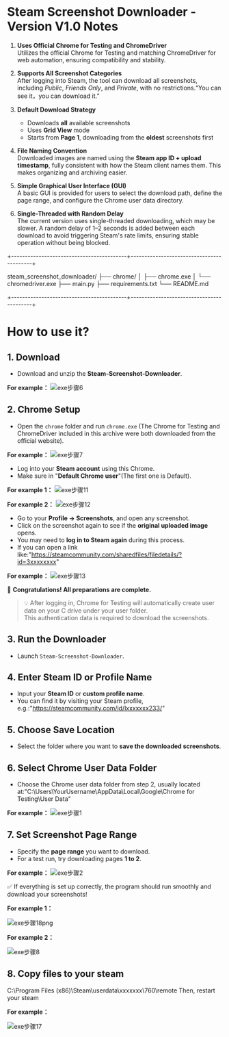 # Steam Screenshot Downloader - Version V1.0 Notes

1. **Uses Official Chrome for Testing and ChromeDriver**  
   Utilizes the official Chrome for Testing and matching ChromeDriver for web automation, ensuring compatibility and stability.

2. **Supports All Screenshot Categories**  
   After logging into Steam, the tool can download all screenshots, including *Public*, *Friends Only*, and *Private*, with no restrictions.“You can see it，you can download it.”

3. **Default Download Strategy**  
   - Downloads **all** available screenshots  
   - Uses **Grid View** mode  
   - Starts from **Page 1**, downloading from the **oldest** screenshots first  

4. **File Naming Convention**  
   Downloaded images are named using the **Steam app ID + upload timestamp**, fully consistent with how the Steam client names them. This makes organizing and archiving easier.

5. **Simple Graphical User Interface (GUI)**  
   A basic GUI is provided for users to select the download path, define the page range, and configure the Chrome user data directory.

6. **Single-Threaded with Random Delay**  
   The current version uses single-threaded downloading, which may be slower. A random delay of 1–2 seconds is added between each download to avoid triggering Steam's rate limits, ensuring stable operation without being blocked.

+------------------------------------------+------------------------------------------+

steam_screenshot_downloader/
├── chrome/
│   ├── chrome.exe
│   └── chromedriver.exe
├── main.py
├── requirements.txt
└── README.md


+------------------------------------------+------------------------------------------+
# How to use it?

## 1. Download

- Download and unzip the **Steam-Screenshot-Downloader**.

**For example：**
![exe步骤6](https://github.com/user-attachments/assets/8736847d-1235-4563-8057-addd09a57cd8)


## 2. Chrome Setup

- Open the `chrome` folder and run `chrome.exe` (The Chrome for Testing and ChromeDriver included in this archive were both downloaded from the official website).

**For example：**
![exe步骤7](https://github.com/user-attachments/assets/8c20cd48-3123-4a71-8e89-c01b8075a9a4)


- Log into your **Steam account** using this Chrome.
- Make sure in "**Default Chrome user**"(The first one is Default).

**For example 1：**
![exe步骤11](https://github.com/user-attachments/assets/90efc52e-8ede-4b44-b56b-427609ac3def)

**For example 2：**
![exe步骤12](https://github.com/user-attachments/assets/13398610-da5b-4ced-a4a1-91113f91383e)


- Go to your **Profile → Screenshots**, and open any screenshot.
- Click on the screenshot again to see if the **original uploaded image** opens.
- You may need to **log in to Steam again** during this process.
- If you can open a link like:"https://steamcommunity.com/sharedfiles/filedetails/?id=3xxxxxxxx"

**For example：**
![exe步骤13](https://github.com/user-attachments/assets/b5402964-6d55-48ce-bed6-6cd778976192)


🎉 **Congratulations! All preparations are complete.**

> 💡 After logging in, Chrome for Testing will automatically create user data on your C drive under your user folder.  
> This authentication data is required to download the screenshots.

## 3. Run the Downloader

- Launch `Steam-Screenshot-Downloader`.

## 4. Enter Steam ID or Profile Name

- Input your **Steam ID** or **custom profile name**.
- You can find it by visiting your Steam profile, e.g.:"https://steamcommunity.com/id/lxxxxxxx233/"

## 5. Choose Save Location

- Select the folder where you want to **save the downloaded screenshots**.

## 6. Select Chrome User Data Folder

- Choose the Chrome user data folder from step 2, usually located at:"C:\Users\YourUsername\AppData\Local\Google\Chrome for Testing\User Data"

**For example：**
![exe步骤1](https://github.com/user-attachments/assets/0e4c5c5f-10c3-4e6d-bf41-ef107bf3052f)



## 7. Set Screenshot Page Range

- Specify the **page range** you want to download.
- For a test run, try downloading pages **1 to 2**.

**For example：**
![exe步骤2](https://github.com/user-attachments/assets/4a8e51d8-75e6-4a3a-90d0-7ee8e159e79d)



✅ If everything is set up correctly, the program should run smoothly and download your screenshots!

**For example 1：**

![exe步骤18png](https://github.com/user-attachments/assets/cfb5ea2f-7669-4adf-96e5-ee502e5dc0f3)


**For example 2：**

![exe步骤8](https://github.com/user-attachments/assets/d33b72f8-b3ad-4779-aed9-a9cdefa4c0d3)

## 8. Copy files to your steam
C:\Program Files (x86)\Steam\userdata\xxxxxxx\760\remote
Then, restart your steam

**For example：**

![exe步骤17](https://github.com/user-attachments/assets/8f53846c-2ca8-4354-961a-e817d1dd46ed)



